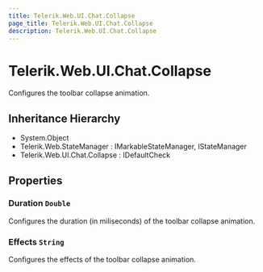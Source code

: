 ```yaml
---
title: Telerik.Web.UI.Chat.Collapse
page_title: Telerik.Web.UI.Chat.Collapse
description: Telerik.Web.UI.Chat.Collapse
---
```


# Telerik.Web.UI.Chat.Collapse

Configures the toolbar collapse animation.

## Inheritance Hierarchy

* System.Object
* Telerik.Web.StateManager : IMarkableStateManager, IStateManager
* Telerik.Web.UI.Chat.Collapse : IDefaultCheck

## Properties

###  Duration `Double`

Configures the duration (in miliseconds) of the toolbar collapse animation.

###  Effects `String`

Configures the effects of the toolbar collapse animation.

